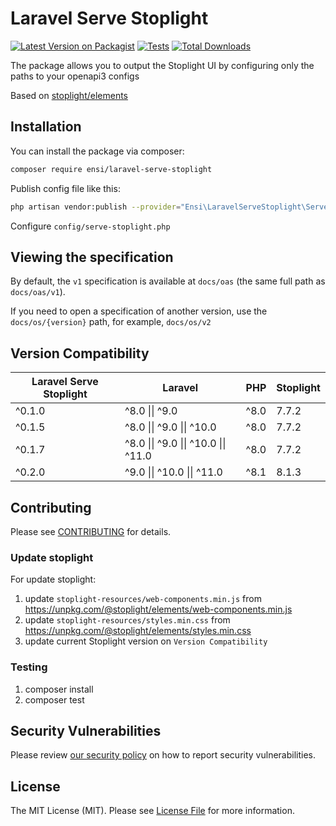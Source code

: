 # Laravel Serve Stoplight

[![Latest Version on Packagist](https://img.shields.io/packagist/v/ensi/laravel-serve-stoplight.svg?style=flat-square)](https://packagist.org/packages/ensi/laravel-serve-stoplight)
[![Tests](https://github.com/ensi-platform/laravel-serve-stoplight/actions/workflows/run-tests.yml/badge.svg?branch=master)](https://github.com/ensi-platform/laravel-serve-stoplight/actions/workflows/run-tests.yml)
[![Total Downloads](https://img.shields.io/packagist/dt/ensi/laravel-serve-stoplight.svg?style=flat-square)](https://packagist.org/packages/ensi/laravel-serve-stoplight)

The package allows you to output the Stoplight UI by configuring only the paths to your openapi3 configs

Based on [stoplight/elements](https://www.npmjs.com/package/@stoplight/elements)

## Installation

You can install the package via composer:

```bash
composer require ensi/laravel-serve-stoplight
```

Publish config file like this:

```bash
php artisan vendor:publish --provider="Ensi\LaravelServeStoplight\ServeStoplightServiceProvider"
```

Configure `config/serve-stoplight.php`

## Viewing the specification

By default, the `v1` specification is available at `docs/oas` (the same full path as `docs/oas/v1`).

If you need to open a specification of another version, use the `docs/os/{version}` path, for example, `docs/os/v2`

## Version Compatibility

| Laravel Serve Stoplight | Laravel                              | PHP  | Stoplight |
|-------------------------|--------------------------------------|------|-----------|
| ^0.1.0                  | ^8.0 \|\| ^9.0                       | ^8.0 | 7.7.2     |
| ^0.1.5                  | ^8.0 \|\| ^9.0 \|\| ^10.0            | ^8.0 | 7.7.2     |
| ^0.1.7                  | ^8.0 \|\| ^9.0 \|\| ^10.0 \|\| ^11.0 | ^8.0 | 7.7.2     |
| ^0.2.0                  | ^9.0 \|\| ^10.0 \|\| ^11.0           | ^8.1 | 8.1.3     |


## Contributing

Please see [CONTRIBUTING](.github/CONTRIBUTING.md) for details.

### Update stoplight

For update stoplight:
1. update `stoplight-resources/web-components.min.js` from https://unpkg.com/@stoplight/elements/web-components.min.js
2. update `stoplight-resources/styles.min.css` from https://unpkg.com/@stoplight/elements/styles.min.css
3. update current Stoplight version on `Version Compatibility`

### Testing

1. composer install
2. composer test

## Security Vulnerabilities

Please review [our security policy](.github/SECURITY.md) on how to report security vulnerabilities.

## License

The MIT License (MIT). Please see [License File](LICENSE.md) for more information.